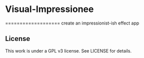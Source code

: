 # Visual-Impressionee
===================
create an impressionist-ish effect app

License
-------
This work is under a GPL v3 license.  See LICENSE for details.